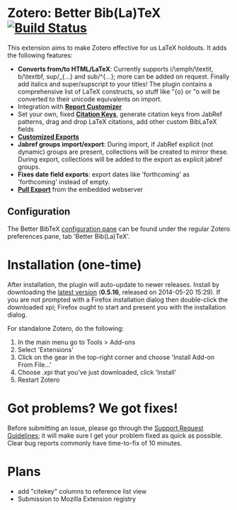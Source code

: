 # Zotero: Better Bib(La)TeX [![Build Status](https://travis-ci.org/ReichenHack/zotero-better-bibtex.svg?branch=master)](https://travis-ci.org/ReichenHack/zotero-better-bibtex)

This extension aims to make Zotero effective for us LaTeX holdouts. It adds the following features:

* **Converts from/to HTML/LaTeX**: Currently supports i/\emph/\textit, b/\textbf, sup/\_{...} and sub/^{...}; more can
  be added on request. Finally add italics and super/supscript to your titles! The plugin contains a comprehensive list
  of LaTeX constructs, so stuff like \"{o} or \"o will be converted to their unicode equivalents on import.
* Integration with **[Report Customizer](https://github.com/ReichenHack/zotero-better-bibtex/wiki/Citation-Keys)**
* Set your own, fixed **[Citation Keys](https://github.com/ReichenHack/zotero-better-bibtex/wiki/Citation-Keys)**, generate citation keys from JabRef patterns, drag and drop LaTeX citations, add other custom BibLaTeX fields
* **[Customized Exports](https://github.com/ReichenHack/zotero-better-bibtex/wiki/Customized-Exports)**
* **Jabref groups import/export**: During import, if JabRef explicit (not dynamic) groups are present, collections will
  be created to mirror these. During export, collections will be added to the export as explicit jabref groups.
* **Fixes date field exports**: export dates like 'forthcoming' as 'forthcoming' instead of empty.
* **[Pull Export](https://github.com/ReichenHack/zotero-better-bibtex/wiki/Pull-Export)** from the embedded webserver

## Configuration

The Better BibTeX [configuration pane](https://github.com/ReichenHack/zotero-better-bibtex/wiki/Customized-Exports) can be found under the regular Zotero preferences pane, tab 'Better Bib(La)TeX'.

# Installation (one-time)

After installation, the plugin will auto-update to newer releases. Install by downloading the [latest
version](https://raw.github.com/ReichenHack/zotero-better-bibtex/master/zotero-better-bibtex-0.5.16.xpi) (**0.5.16**,
released on 2014-05-20 15:29). If you are not prompted with a Firefox installation dialog then double-click the
downloaded xpi; Firefox ought to start and present you with the installation dialog.

For standalone Zotero, do the following:

1. In the main menu go to Tools > Add-ons
2. Select 'Extensions'
3. Click on the gear in the top-right corner and choose 'Install Add-on From File...'
4. Choose .xpi that you’ve just downloaded, click 'Install'
5. Restart Zotero

# Got problems? We got fixes!

Before submitting an issue, please go through the [Support Request Guidelines](https://github.com/ReichenHack/zotero-better-bibtex/wiki/Support-Request-Guidelines); it will
make sure I get your problem fixed as quick as possible. Clear bug reports commonly have time-to-fix of 10 minutes.

# Plans

* add "citekey" columns to reference list view
* Submission to Mozilla Extension registry

